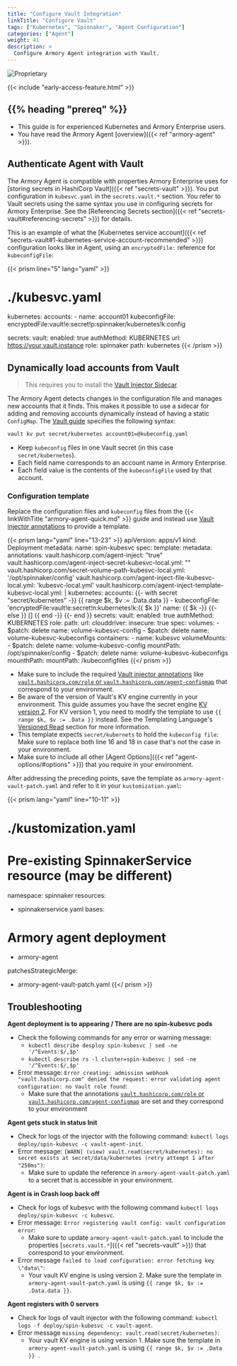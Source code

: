 ```yaml
---
title: "Configure Vault Integration"
linkTitle: "Configure Vault"
tags: ["Kubernetes", "Spinnaker", "Agent Configuration"]
categories: ["Agent"]
weight: 41
description: >
  Configure Armory Agent integration with Vault.
---
```

![Proprietary](/images/proprietary.svg)

{{< include "early-access-feature.html" >}}

## {{% heading "prereq" %}}

* This guide is for experienced Kubernetes and Armory Enterprise users.
* You have read the Armory Agent [overview]({{< ref "armory-agent" >}}).

## Authenticate Agent with Vault

The Armory Agent is compatible with properties Armory Enterprise uses for [storing secrets in HashiCorp Vault]({{< ref "secrets-vault" >}}). You put configuration in `kubesvc.yaml` in the `secrets.vault.*` section. You refer to Vault secrets using the same syntax you use in configuring secrets for Armory Enterprise. See the [Referencing Secrets section]({{< ref "secrets-vault#referencing-secrets" >}}) for details.

This is an example of what the [Kubernetes service account]({{< ref "secrets-vault#1-kubernetes-service-account-recommended" >}}) configuration looks like in Agent, using an `encryptedFile:` reference for `kubeconfigFile`:

{{< prism line="5" lang="yaml" >}}
# ./kubesvc.yaml
kubernetes:
  accounts:
    - name: account01
      kubeconfigFile: encryptedFile:vault!e:secret!p:spinnaker/kubernetes!k:config

secrets:
  vault:
    enabled: true
    authMethod: KUBERNETES
    url: https://your.vault.instance
    role: spinnaker
    path: kubernetes
{{< /prism >}}

## Dynamically load accounts from Vault

>This requires you to install the [Vault Injector Sidecar](https://www.vaultproject.io/docs/platform/k8s/injector/installation).

The Armory Agent detects changes in the configuration file and manages new accounts that it finds. This makes it possible to use a sidecar for
adding and removing accounts dynamically instead of having a static `ConfigMap`. The [Vault guide](https://www.vaultproject.io/docs/commands/kv/put) specifies the following syntax:

```bash
vault kv put secret/kubernetes account01=@kubeconfig.yaml
```

 * Keep `kubeconfig` files in one Vault secret (in this case `secret/kubernetes`).
 * Each field name corresponds to an account name in Armory Enterprise.
 * Each field value is the contents of the `kubeconfigFile` used by that account.

### Configuration template

Replace the configuration files and `kubeconfig` files from the {{< linkWithTitle "armory-agent-quick.md" >}} guide and instead use [Vault injector annotations](https://www.vaultproject.io/docs/platform/k8s/injector/annotations) to provide a template.

{{< prism lang="yaml" line="13-23" >}}
apiVersion: apps/v1
kind: Deployment
metadata:
  name: spin-kubesvc
spec:
  template:
    metadata:
      annotations:
        vault.hashicorp.com/agent-inject: "true"
        vault.hashicorp.com/agent-inject-secret-kubesvc-local.yml: ""
        vault.hashicorp.com/secret-volume-path-kubesvc-local.yml: '/opt/spinnaker/config'
        vault.hashicorp.com/agent-inject-file-kubesvc-local.yml: 'kubesvc-local.yml'
        vault.hashicorp.com/agent-inject-template-kubesvc-local.yml: |
          kubernetes:
            accounts:
          {{- with secret "secret/kubernetes" -}}
          {{ range $k, $v := .Data.data }}
              - kubeconfigFile: 'encryptedFile:vault!e:secret!n:kubernetes!k:{{ $k }}'
                name: {{ $k -}}
          {{- else }}
              []
          {{ end -}}
          {{- end }}
          secrets:
            vault:
              enabled: true
              authMethod: KUBERNETES
              role:
              path:
              url:
          clouddriver:
            insecure: true
    spec:
      volumes:
        - $patch: delete
          name: volume-kubesvc-config
        - $patch: delete
          name: volume-kubesvc-kubeconfigs
      containers:
        - name: kubesvc
          volumeMounts:
            - $patch: delete
              name: volume-kubesvc-config
              mountPath: /opt/spinnaker/config
            - $patch: delete
              name: volume-kubesvc-kubeconfigs
              mounthPath:
              mountPath: /kubeconfigfiles
{{</ prism >}}

 * Make sure to include the required [Vault injector annotations](https://www.vaultproject.io/docs/platform/k8s/injector/annotations) like [`vault.hashicorp.com/role` or `vault.hashicorp.com/agent-configmap`](https://www.vaultproject.io/docs/platform/k8s/injector/annotations#vault-hashicorp-com-role) that correspond to your environment.
 * Be aware of the version of Vault's KV engine currently in your environment. This guide assumes you have the secret engine [KV version 2](https://www.vaultproject.io/docs/secrets/kv/kv-v2). For KV version 1, you need to modify the template to use `{{ range $k, $v := .Data }}` instead. See the Templating Language's [Versioned Read](https://github.com/hashicorp/consul-template/blob/master/docs/templating-language.md#versioned-read) section for more information.
 * This template expects `secret/kubernets` to hold the `kubeconfig file`: Make sure to replace both line 16 and 18 in case that's not the case in your environment.
 * Make sure to include all other [Agent Options]({{< ref "agent-options/#options" >}}) that you require in your environment.

After addressing the preceding points, save the template as `armory-agent-vault-patch.yaml` and refer to it in your `kustomization.yaml`:


{{< prism lang="yaml" line="10-11" >}}
# ./kustomization.yaml
# Pre-existing SpinnakerService resource (may be different)
namespace: spinnaker
resources:
  - spinnakerservice.yaml
bases:
# Armory agent deployment
  - armory-agent

patchesStrategicMerge:
  - armory-agent-vault-patch.yaml
{{</ prism >}}

## Troubleshooting

**Agent deployment is to appearing / There are no spin-kubesvc pods**

 * Check the following commands for any error or warning message:
   * `kubectl describe desploy spin-kubesvc | sed -ne '/^Events:$/,$p'`
   * `kubectl describe rs -l cluster=spin-kubesvc | sed -ne '/^Events:$/,$p'`
 * Error message: `Error creating: admission webhook "vault.hashicorp.com" denied the request: error validating agent configuration: no Vault role found`:
   * Make sure that the annotations [`vault.hashicorp.com/role` or `vault.hashicorp.com/agent-configmap`](https://www.vaultproject.io/docs/platform/k8s/injector/annotations#vault-hashicorp-com-role) are set and they correspond to your environment

**Agent gets stuck in status Init**

 * Check for logs of the injector with the following command: `kubectl logs deploy/spin-kubesvc -c vault-agent-init`.
 * Error message: `[WARN] (view) vault.read(secret/kubernetes): no secret exists at secret/data/kubernetes (retry attempt 1 after "250ms")`:
   * Make sure to update the reference in `armory-agent-vault-patch.yaml` to a secret that is accessible in your environment.

**Agent is in Crash loop back off**

 * Check for logs of kubesvc with the following command `kubectl logs deploy/spin-kubesvc -c kubesvc`.
 * Error message: `Error registering vault config: vault configuration error`:
   * Make sure to update `armory-agent-vault-patch.yaml` to include the properties [`secrets.vault.*`]({{< ref "secrets-vault" >}}) that correspond to your environment.
 * Error message `failed to load configuration: error fetching key \"data\"`:
   * Your vault KV engine is using version 2. Make sure the template in `armory-agent-vault-patch.yaml` is using `{{ range $k, $v := .Data.data }}`.

**Agent registers with 0 servers**

 * Check for logs of vault injector with the following command: `kubectl logs -f deploy/spin-kubesvc -c vault-agent`.
 * Error message `missing dependency: vault.read(secret/kubernetes)`:
   * Your vault KV engine is using version 1. Make sure the template in `armory-agent-vault-patch.yaml` is using `{{ range $k, $v := .Data }} `.

